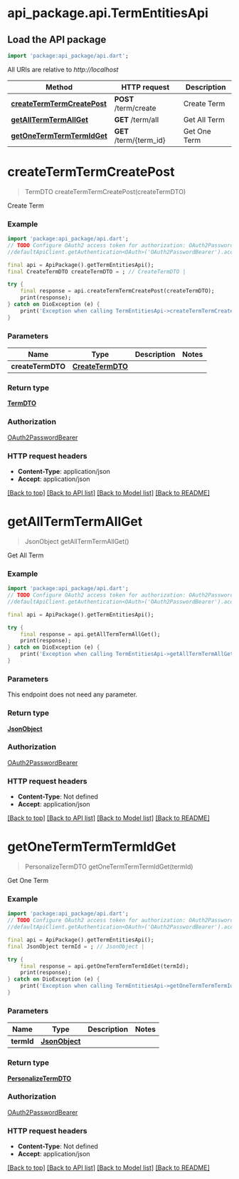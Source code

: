 # api_package.api.TermEntitiesApi

## Load the API package
```dart
import 'package:api_package/api.dart';
```

All URIs are relative to *http://localhost*

Method | HTTP request | Description
------------- | ------------- | -------------
[**createTermTermCreatePost**](TermEntitiesApi.md#createtermtermcreatepost) | **POST** /term/create | Create Term
[**getAllTermTermAllGet**](TermEntitiesApi.md#getalltermtermallget) | **GET** /term/all | Get All Term
[**getOneTermTermTermIdGet**](TermEntitiesApi.md#getonetermtermtermidget) | **GET** /term/{term_id} | Get One Term


# **createTermTermCreatePost**
> TermDTO createTermTermCreatePost(createTermDTO)

Create Term

### Example
```dart
import 'package:api_package/api.dart';
// TODO Configure OAuth2 access token for authorization: OAuth2PasswordBearer
//defaultApiClient.getAuthentication<OAuth>('OAuth2PasswordBearer').accessToken = 'YOUR_ACCESS_TOKEN';

final api = ApiPackage().getTermEntitiesApi();
final CreateTermDTO createTermDTO = ; // CreateTermDTO | 

try {
    final response = api.createTermTermCreatePost(createTermDTO);
    print(response);
} catch on DioException (e) {
    print('Exception when calling TermEntitiesApi->createTermTermCreatePost: $e\n');
}
```

### Parameters

Name | Type | Description  | Notes
------------- | ------------- | ------------- | -------------
 **createTermDTO** | [**CreateTermDTO**](CreateTermDTO.md)|  | 

### Return type

[**TermDTO**](TermDTO.md)

### Authorization

[OAuth2PasswordBearer](../README.md#OAuth2PasswordBearer)

### HTTP request headers

 - **Content-Type**: application/json
 - **Accept**: application/json

[[Back to top]](#) [[Back to API list]](../README.md#documentation-for-api-endpoints) [[Back to Model list]](../README.md#documentation-for-models) [[Back to README]](../README.md)

# **getAllTermTermAllGet**
> JsonObject getAllTermTermAllGet()

Get All Term

### Example
```dart
import 'package:api_package/api.dart';
// TODO Configure OAuth2 access token for authorization: OAuth2PasswordBearer
//defaultApiClient.getAuthentication<OAuth>('OAuth2PasswordBearer').accessToken = 'YOUR_ACCESS_TOKEN';

final api = ApiPackage().getTermEntitiesApi();

try {
    final response = api.getAllTermTermAllGet();
    print(response);
} catch on DioException (e) {
    print('Exception when calling TermEntitiesApi->getAllTermTermAllGet: $e\n');
}
```

### Parameters
This endpoint does not need any parameter.

### Return type

[**JsonObject**](JsonObject.md)

### Authorization

[OAuth2PasswordBearer](../README.md#OAuth2PasswordBearer)

### HTTP request headers

 - **Content-Type**: Not defined
 - **Accept**: application/json

[[Back to top]](#) [[Back to API list]](../README.md#documentation-for-api-endpoints) [[Back to Model list]](../README.md#documentation-for-models) [[Back to README]](../README.md)

# **getOneTermTermTermIdGet**
> PersonalizeTermDTO getOneTermTermTermIdGet(termId)

Get One Term

### Example
```dart
import 'package:api_package/api.dart';
// TODO Configure OAuth2 access token for authorization: OAuth2PasswordBearer
//defaultApiClient.getAuthentication<OAuth>('OAuth2PasswordBearer').accessToken = 'YOUR_ACCESS_TOKEN';

final api = ApiPackage().getTermEntitiesApi();
final JsonObject termId = ; // JsonObject | 

try {
    final response = api.getOneTermTermTermIdGet(termId);
    print(response);
} catch on DioException (e) {
    print('Exception when calling TermEntitiesApi->getOneTermTermTermIdGet: $e\n');
}
```

### Parameters

Name | Type | Description  | Notes
------------- | ------------- | ------------- | -------------
 **termId** | [**JsonObject**](.md)|  | 

### Return type

[**PersonalizeTermDTO**](PersonalizeTermDTO.md)

### Authorization

[OAuth2PasswordBearer](../README.md#OAuth2PasswordBearer)

### HTTP request headers

 - **Content-Type**: Not defined
 - **Accept**: application/json

[[Back to top]](#) [[Back to API list]](../README.md#documentation-for-api-endpoints) [[Back to Model list]](../README.md#documentation-for-models) [[Back to README]](../README.md)

